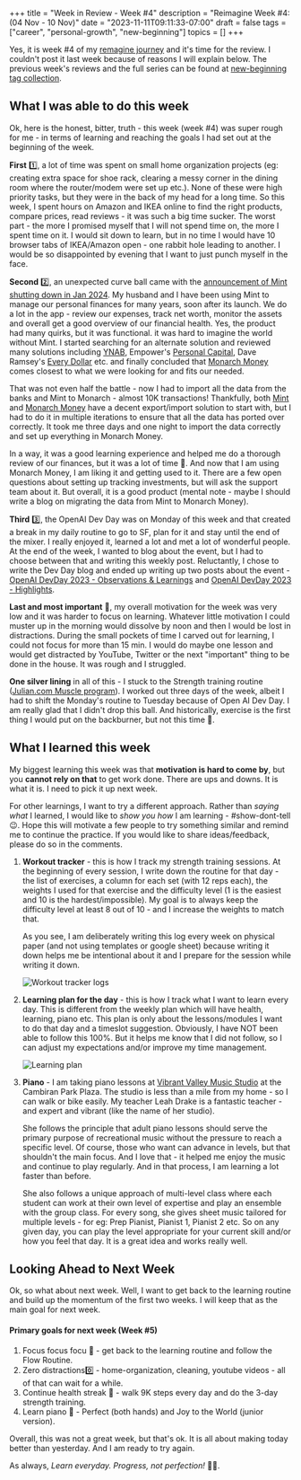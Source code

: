 +++
title = "Week in Review - Week #4"
description = "Reimagine Week #4: (04 Nov - 10 Nov)"
date = "2023-11-11T09:11:33-07:00"
draft = false
tags = ["career", "personal-growth", "new-beginning"]
topics = []
+++

Yes, it is week #4 of my [remagine journey](/post/new-beginning/) and it's time for the review. I couldn't post it last week because of reasons I will explain below. The previous week's reviews and the full series can be found at [new-beginning tag collection](/tags/new-beginning/).

## What I was able to do this week
Ok, here is the honest, bitter, truth - this week (week #4) was super rough for me - in terms of learning and reaching the goals I had set out at the beginning of the week.

**First** 1️⃣, a lot of time was spent on small home organization projects (eg: creating extra space for shoe rack, clearing a messy corner in the dining room where the router/modem were set up etc.). None of these were high priority tasks, but they were in the back of my head for a long time. So this week, I spent hours on Amazon and IKEA online to find the right products, compare prices, read reviews - it was such a big time sucker. The worst part - the more I promised myself that I will not spend time on, the more I spent time on it. I would sit down to learn, but in no time I would have 10 browser tabs of IKEA/Amazon open - one rabbit hole leading to another. I would be so disappointed by evening that I want to just punch myself in the face.

**Second** 2️⃣, an unexpected curve ball came with the [announcement of Mint shutting down in Jan 2024](https://mint.intuit.com/blog/mint-app-news/intuit-credit-karma-welcomes-minters/). My husband and I have been using Mint to manage our personal finances for many years, soon after its launch. We do a lot in the app - review our expenses, track net worth, monitor the assets and overall get a good overview of our financial health. Yes, the product had many quirks, but it was functional. it was hard to imagine the world without Mint. I started searching for an alternate solution and reviewed many solutions including [YNAB](https://www.ynab.com/), Empower's [Personal Capital](https://www.empower.com/empower-personal-wealth-transition), Dave Ramsey's [Every Dollar](https://www.ramseysolutions.com/ramseyplus/everydollar) etc. and finally concluded that [Monarch Money](https://www.monarchmoney.com/) comes closest to what we were looking for and fits our needed.

That was not even half the battle - now I had to import all the data from the banks and Mint to Monarch - almost 10K transactions! Thankfully, both [Mint](https://mint.intuit.com/support/en-us/help-article/bank-transactions/download-transactions/L4VNv2fMR_US_en_US) and [Monarch Money](https://help.monarchmoney.com/hc/en-us/articles/4411877901972-Move-data-over-from-Mint-to-Monarch) have a decent export/import solution to start with, but I had to do it in multiple iterations to ensure that all the data has ported over correctly. It took me three days and one night to import the data correctly and set up everything in Monarch Money. 

In a way, it was a good learning experience and helped me do a thorough review of our finances, but it was a lot of time 🥺. And now that I am using Monarch Money, I am liking it and getting used to it. There are a few open questions about setting up tracking investments, but will ask the support team about it. But overall, it is a good product (mental note - maybe I should write a blog on migrating the data from Mint to Monarch Money).

**Third** 3️⃣, the OpenAI Dev Day was on Monday of this week and that created a break in my daily routine to go to SF, plan for it and stay until the end of the mixer. I really enjoyed it, learned a lot and met a lot of wonderful people. At the end of the week, I wanted to blog about the event, but I had to choose between that and writing this weekly post. Reluctantly, I chose to write the Dev Day blog and ended up writing up two posts about the event - [OpenAI DevDay 2023 - Observations & Learnings](/post/openai-devday-2023-observations-learnings/) and [OpenAI DevDay 2023 - Highlights](/post/openai-devday-2023-observations-learnings/).

**Last and most important** 🔀, my overall motivation for the week was very low and it was harder to focus on learning. Whatever little motivation I could muster up in the morning would dissolve by noon and then I would be lost in distractions. During the small pockets of time I carved out for learning, I could not focus for more than 15 min. I would do maybe one lesson and would get distracted by YouTube, Twitter or the next "important" thing to be done in the house. It was rough and I struggled.

**One silver lining** in all of this - I stuck to the Strength training routine ([Julian.com Muscle program](https://www.julian.com/guide/muscle/intro)). I worked out three days of the week, albeit I had to shift the Monday's routine to Tuesday because of Open AI Dev Day. I am really glad that I didn't drop this ball. And historically, exercise is the first thing I would put on the backburner, but not this time 💪.

## What I learned this week

My biggest learning this week was that **motivation is hard to come by**, but you **cannot rely on that** to get work done. There are ups and downs. It is what it is. I need to pick it up next week.

For other learnings, I want to try a different approach. Rather than *saying what* I learned, I would like to *show you how* I am learning - #show-dont-tell 😉. Hope this will motivate a few people to try something similar and remind me to continue the practice. If you would like to share ideas/feedback, please do so in the comments.

1. **Workout tracker** - this is how I track my strength training sessions. At the beginning of every session, I write down the routine for that day - the list of exercises, a column for each set (with 12 reps each), the weights I used for that exercise and the difficulty level (1 is the easiest and 10 is the hardest/impossible). My goal is to always keep the difficulty level at least 8 out of 10 - and I increase the weights to match that. 

   As you see, I am deliberately writing this log every week on physical paper (and not using templates or google sheet) because writing it down helps me be intentional about it and I prepare for the session while writing it down.

   ![Workout tracker logs](/img/workout-tracker-logs.jpg) 

2. **Learning plan for the day** - this is how I track what I want to learn every day. This is different from the weekly plan which will have health, learning, piano etc. This plan is only about the lessons/modules I want to do that day and a timeslot suggestion. Obviously, I have NOT been able to follow this 100%. But it helps me know that I did not follow, so I can adjust my expectations and/or improve my time management.

   ![Learning plan](/img/learning-plan-daily.jpg) 

3. **Piano** - I am taking piano lessons at [Vibrant Valley Music Studio](https://www.vibrantvalleymusicstudio.com/) at the Cambiran Park Plaza. The studio is less than a mile from my home - so I can walk or bike easily. My teacher Leah Drake is a fantastic teacher - and expert and vibrant (like the name of her studio). 

   She follows the principle that adult piano lessons should serve the primary purpose of recreational music without the pressure to reach a specific level. Of course, those who want can advance in levels, but that shouldn't the main focus. And I love that - it helped me enjoy the music and continue to play regularly. And in that process, I am learning a lot faster than before.

   She also follows a unique approach of multi-level class where each student can work at their own level of expertise and play an ensemble with the group class. For every song, she gives sheet music tailored for multiple levels - for eg: Prep Pianist, Pianist 1, Pianist 2 etc. So on any given day, you can play the level appropriate for your current skill and/or how you feel that day. It is a great idea and works really well.

## Looking Ahead to Next Week

Ok, so what about next week. Well, I want to get back to the learning routine and build up the momentum of the first two weeks. I will keep that as the main goal for next week.

#### Primary goals for next week (Week #5)
  1. Focus focus focu 🎯 - get back to the learning routine and follow the Flow Routine. 
  2. Zero distractions0️⃣ - home-organization, cleaning, youtube videos - all of that can wait for a while.
  3. Continue health streak 💪 - walk 9K steps every day and do the 3-day strength training.
  4. Learn piano 🎹 - Perfect (both hands) and Joy to the World (junior version).


Overall, this was not a great week, but that's ok. It is all about making today better than yesterday. And I am ready to try again. 

As always, *Learn everyday.* *Progress, not perfection!* 🚀💪.

<!--

My Fitbit Daily Steps for Week 4 (10/21 to 10/27)

10/21: 1033
10/22: 3383
10/23: 921
10/24: 1828
10/25: 9014
10/26:10448
10/27: 8243
-->
